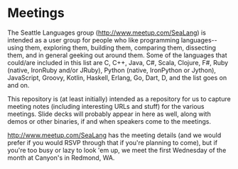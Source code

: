 Meetings
========

The Seattle Languages group (http://www.meetup.com/SeaLang) is intended as a user group for people who like programming languages--using them, exploring them, building them, comparing them, dissecting them, and in general geeking out around them. Some of the languages that could/are included in this list are C, C++, Java, C#, Scala, Clojure, F#, Ruby (native, IronRuby and/or JRuby), Python (native, IronPython or Jython), JavaScript, Groovy, Kotlin, Haskell, Erlang, Go, Dart, D, and the list goes on and on.

This repository is (at least initially) intended as a repository for us to capture meeting notes (including interesting URLs and stuff) for the various meetings. Slide decks will probably appear in here as well, along with demos or other binaries, if and when speakers come to the meetings.

http://www.meetup.com/SeaLang has the meeting details (and we would prefer if you would RSVP through that if you're planning to come), but if you're too busy or lazy to look 'em up, we meet the first Wednesday of the month at Canyon's in Redmond, WA.
